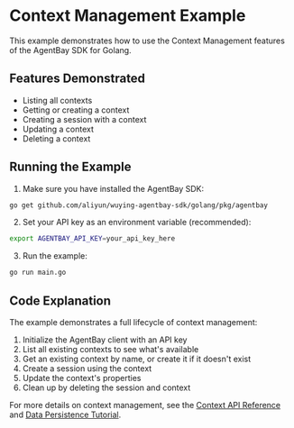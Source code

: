 # Context Management Example

This example demonstrates how to use the Context Management features of the AgentBay SDK for Golang.

## Features Demonstrated

- Listing all contexts
- Getting or creating a context
- Creating a session with a context
- Updating a context
- Deleting a context

## Running the Example

1. Make sure you have installed the AgentBay SDK:

```bash
go get github.com/aliyun/wuying-agentbay-sdk/golang/pkg/agentbay
```

2. Set your API key as an environment variable (recommended):

```bash
export AGENTBAY_API_KEY=your_api_key_here
```

3. Run the example:

```bash
go run main.go
```

## Code Explanation

The example demonstrates a full lifecycle of context management:

1. Initialize the AgentBay client with an API key
2. List all existing contexts to see what's available
3. Get an existing context by name, or create it if it doesn't exist
4. Create a session using the context
5. Update the context's properties
6. Clean up by deleting the session and context

For more details on context management, see the [Context API Reference](../../api-reference/context.md) and [Data Persistence Tutorial](../../tutorials/data-persistence.md). 